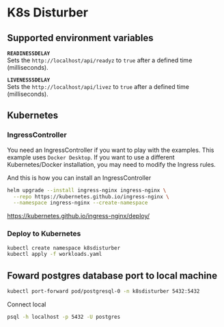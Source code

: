 # K8s Disturber

## Supported environment variables

**`READINESSDELAY`**  
Sets the `http://localhost/api/readyz` to `true` after a defined time (milliseconds).

**`LIVENESSSDELAY`**  
Sets the `http://localhost/api/livez` to `true` after a defined time (milliseconds).

## Kubernetes

### IngressController

You need an IngressController if you want to play with the examples.
This example uses `Docker Desktop`. If you want to use a different Kubernetes/Docker installation, you may need to modify the Ingress rules.

And this is how you can install an IngressController

```bash
helm upgrade --install ingress-nginx ingress-nginx \
  --repo https://kubernetes.github.io/ingress-nginx \
  --namespace ingress-nginx --create-namespace
```

<https://kubernetes.github.io/ingress-nginx/deploy/>

### Deploy to Kubernetes

```bash
kubectl create namespace k8sdisturber
kubectl apply -f workloads.yaml
```

## Foward postgres database port to local machine

```bash
kubectl port-forward pod/postgresql-0 -n k8sdisturber 5432:5432
```

Connect local

```bash
psql -h localhost -p 5432 -U postgres
```
